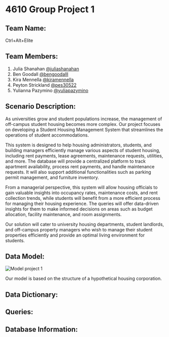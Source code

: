 # 4610 Group Project 1

## Team Name:
Ctrl+Alt+Elite

## Team Members:
1. Julia Shanahan [@juliashanahan](https://github.com/juliashanahan)
2. Ben Goodall [@bengoodalll](https://github.com/bengoodalll)
3. Kira Mennella [@kiramennella](https://github.com/kiramennella)
4. Peyton Strickland [@pes30522](https://github.com/pes30522)
5. Yulianna Pazymino [@yuliapazymino](https://github.com/yuliapazymino)

## Scenario Description:
As universities grow and student populations increase, the management of off-campus student housing becomes more complex. Our project focuses on developing a Student Housing Management System that streamlines the operations of student accommodations.

This system is designed to help housing administrators, students, and building managers efficiently manage various aspects of student housing, including rent payments, lease agreements, maintenance requests, utilities, and more. The database will provide a centralized platform to track apartment availability, process rent payments, and handle maintenance requests. It will also support additional functionalities such as parking permit management, and furniture inventory.

From a managerial perspective, this system will allow housing officials to gain valuable insights into occupancy rates, maintenance costs, and rent collection trends, while students will benefit from a more efficient process for managing their housing experience. The queries will offer data-driven insights for them to make informed decisions on areas such as budget allocation, facility maintenance, and room assignments.

Our solution will cater to university housing departments, student landlords, and off-campus property managers who wish to manage their student properties efficiently and provide an optimal living environment for students.

## Data Model:
![Model project 1](https://github.com/user-attachments/assets/14c07fe7-a483-45ea-bc96-11df706f58ea)


Our model is based on the structure of a hypothetical housing corporation.

## Data Dictionary:

## Queries: 

## Database Information:
